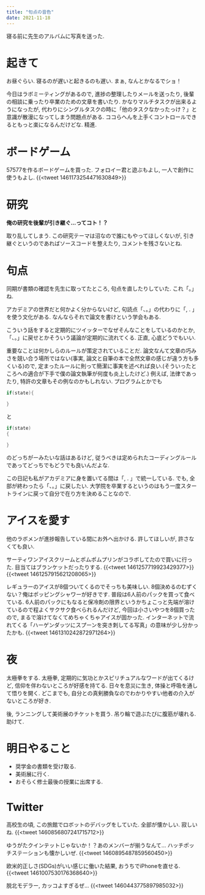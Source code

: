 ```yaml
---
title: "句点の音色"
date: 2021-11-18
---
```


寝る前に先生のアルバムに写真を送った.
# 起きて
お昼ぐらい. 寝るのが遅いと起きるのも遅い. まぁ, なんとかなるでショ！

今日はラボミーティングがあるので, 進捗の整理したりメールを送ったり, 後輩の相談に乗ったり卒業のための文章を書いたり. かなりマルチタスクが出来るようになったが, 代わりにシングルタスクの時に「他のタスクなかったっけ？」と意識が散漫になってしまう問題点がある. ココらへんを上手くコントロールできるともっと楽になるんだけどな. 精進.

# ボードゲーム
57577を作るボードゲームを買った. フォロイー君と遊ぶもよし, 一人で創作に使うもよし.
{{<tweet 1461173254471630849>}}
# 研究
**俺の研究を後輩が引き継ぐ...ってコト！？**

取り乱してしまう. この研究テーマは沼なので誰にもやってほしくないが, 引き継ぐというのであればソースコードを整えたり, コメントを残さないとね.
# 句点
同期が書類の確認を先生に取ってたところ, 句点を直したりしていた. これ「。」ね.

アカデミアの世界だと何かよく分からないけど, 句読点「、。」の代わりに「, . 」を使う文化がある. なんならそれで論文を書けという学会もある.

こういう話をすると定期的にツイッターでなぜそんなことをしているのかとか, 「、。」に戻せとかそういう議論が定期的に流れてくる. 正直, 心底どうでもいい.

重要なことは何かしらのルールが策定されていることだ. 論文なんて文章の巧みさを競い合う場所ではない(事実, 論文と自筆の本で全然文章の感じが違う方も多くいる)ので, 定まったルールに則って簡潔に事実を述べれば良い.(そういったところへの適合が下手で僕の論文執筆が何度も炎上したけど.)
例えば, 法律であったり, 特許の文章もその例なのかもしれない. プログラムとかでも

```c
if(state){

}
```
と
```c
if(state)
{

}
```
のどっちがーみたいな話はあるけど, 従うべきは定められたコーディングルールであってどっちでもどうでも良いんだよな.

この日記も私がアカデミアに身を置いてる間は「, . 」で統一している. でも, 全部が終わったら「、。」に戻したい. 大学院を卒業するというのはもう一度スタートラインに戻って自分で在り方を決めることなので.
# アイスを愛す
他のラボメンが進捗報告している間にお外へ出かける. 許してほしいが, 許さなくても良い. 

サーティワンアイスクリームとポムポムプリンがコラボしてたので買いに行った. 目当てはブランケットだったりする.
{{<tweet 1461257719923429377>}}
{{<tweet 1461257915621208065>}}

レギュラーのアイスが8個ついてくるのでそっちも美味しい. 8個決めるのむずくない？俺はポッピングシャワーが好きです. 普段は6人前のパックを買って食べている. 6人前のパックにもなると保冷剤の限界というかちょこっと先端が溶けているので程よくサクサク食べられるんだけど, 今回は小さいやつを8個買ったので, まるで溶けてなくてめちゃくちゃアイスが固かった. インターネットで流れてくる「ハーゲンダッツにスプーンを突き刺してる写真」の意味が少し分かったかも.
{{<tweet 1461310242872971264>}}

# 夜
太極拳をする. 太極拳, 定期的に気功とかスピリチュアルなワードが出てくるけど, 信仰を伴わないところが好感を持てる. 日々を息災に生き, 体操と呼吸を通して悟りを開く. どこまでも, 自分との真剣勝負なのでわかりやすい他者の介入がないところが好き.

後, ランニングして美術展のチケットを買う. 吊り輪で遊ぶたびに腹筋が壊れる. 助けて.
# 明日やること
- 奨学金の書類を受け取る.
- 美術展に行く.
- おそらく修士最後の授業に出席する.

# Twitter
高校生の頃, この旅館でロボットのデバッグをしていた. 全部が懐かしい. 寂しいね.
{{<tweet 1460856807241715712>}}

ゆうがたクインテットじゃないか！？あのメンバーが揃うなんて... ハッチポッチステーションも懐かしいぜ.
{{<tweet 1460895487859560450>}}

欧米的正しさ(SDGs)がいい感じに働いた結果, おうちでiPhoneを直せる.
{{<tweet 1461007530176368640>}}

脱北モデラー, カッコよすぎるぜ...
{{<tweet 1460443775897985032>}}